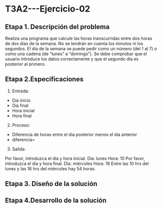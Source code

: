 # T3A2---Ejercicio-02

## Etapa 1. Descripción del problema

Realiza una programa que calcule las horas transcurridas entre dos horas de dos días de la semana. No se tendrán en cuenta los minutos ni los segundos. El día de la semana se puede pedir como un número (del 1 al 7) o como una cadena (de “lunes” a “domingo”). Se debe comprobar que el usuario introduce los datos correctamente y que el segundo día es posterior al primero.

## Etapa 2.Especificaciones
1. Entrada:
  - Dia inicio
  - Dia final
  - Hora inicial
  - Hora final
2. Proceso:
  - Diferencia de horas entre el dia posterior menos el dia anterior 
  - diferencia= 
3. Salida:

Por favor, introduzca el día y hora inicial.
Día: lunes
Hora: 10
Por favor, introduzca el día y hora final.
Día: miércoles
Hora: 16
Entre las 10 hrs del lunes y las 16 hrs del miércoles hay 54 horas.

## Etapa 3. Diseño de la solución

## Etapa 4.Desarrollo de la solución
